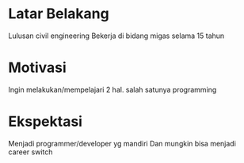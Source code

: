 # Latar Belakang
Lulusan civil engineering
Bekerja di bidang migas selama 15 tahun

# Motivasi
Ingin melakukan/mempelajari 2 hal. salah satunya programming

# Ekspektasi
Menjadi programmer/developer yg mandiri
Dan mungkin bisa menjadi career switch
